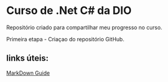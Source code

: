 # Curso de .Net C# da DIO
Repositório criado para compartilhar meu progresso no curso.

Primeira etapa - Criaçao do repositório GitHub.

## links úteis: 
[MarkDown Guide](https://www.markdownguide.org/)


